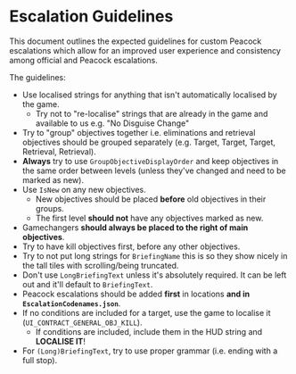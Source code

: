 # Escalation Guidelines

This document outlines the expected guidelines for custom Peacock escalations
which allow for an improved user experience and consistency among official
and Peacock escalations.

The guidelines:

- Use localised strings for anything that isn't automatically localised by the game.
    - Try not to "re-localise" strings that are already in the game and available to us e.g. "No Disguise Change"
- Try to "group" objectives together i.e. eliminations and retrieval objectives should be grouped separately (e.g. Target, Target, Target, Retrieval, Retrieval).
- **Always** try to use `GroupObjectiveDisplayOrder` and keep objectives in the same order between levels (unless they've changed and need to be marked as new).
- Use `IsNew` on any new objectives.
    - New objectives should be placed **before** old objectives in their groups.
    - The first level **should not** have any objectives marked as new.
- Gamechangers **should always be placed to the right of main objectives**.
- Try to have kill objectives first, before any other objectives.
- Try to not put long strings for `BriefingName` this is so they show nicely in the tall tiles with scrolling/being truncated.
- Don't use `LongBriefingText` unless it's absolutely required. It can be left out and it'll default to `BriefingText`.
- Peacock escalations should be added **first** in locations **and in `EscalationCodenames.json`**.
- If no conditions are included for a target, use the game to localise it (`UI_CONTRACT_GENERAL_OBJ_KILL`).
    - If conditions are included, include them in the HUD string and **LOCALISE IT**!
- For `(Long)BriefingText`, try to use proper grammar (i.e. ending with a full stop).
